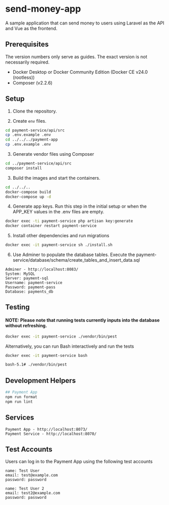 # send-money-app
A sample application that can send money to users using Laravel as the API and Vue as the frontend.

## Prerequisites
The version numbers only serve as guides. The exact version is not necessarily required.
- Docker Desktop or Docker Community Edition (Docker CE v24.0 (rootless))
- Composer (v2.2.6)

## Setup
1. Clone the repository.

2. Create `env` files.
```bash
cd payment-service/api/src
cp .env.example .env
cd ../../../payment-app
cp .env.example .env
```

3. Generate vendor files using Composer
```bash
cd ../payment-service/api/src
composer install
```

3. Build the images and start the containers.
```bash
cd ../../..
docker-compose build
docker-compose up -d
```

4. Generate app keys. Run this step in the initial setup or when the APP_KEY values in the .env files are empty.
```bash
docker exec -ti payment-service php artisan key:generate
docker container restart payment-service
```
5. Install other dependencies and run migrations
```bash
docker exec -it payment-service sh ./install.sh
```
6. Use Adminer to populate the database tables. Execute the payment-service/database/schema/create_tables_and_insert_data.sql
```
Adminer - http://localhost:8083/
System: MySQL
Server: payment-sql
Username: payment-service
Password: payment-pass
Database: payments_db
```

## Testing
#### NOTE: Please note that running tests currently inputs into the database without refreshing.
```bash
docker exec -it payment-service ./vendor/bin/pest
```
Alternatively, you can run Bash interactively and run the tests
```bash
docker exec -it payment-service bash

bash-5.1# ./vendor/bin/pest
```

## Development Helpers
```bash
## Payment App
npm run format
npm run lint
```

## Services
```
Payment App - http://localhost:8073/
Payment Service - http://localhost:8070/
```

## Test Accounts
Users can log in to the Payment App using the following test accounts
```
name: Test User
email: test@example.com
password: password

name: Test User 2
email: test2@example.com
password: password
```

